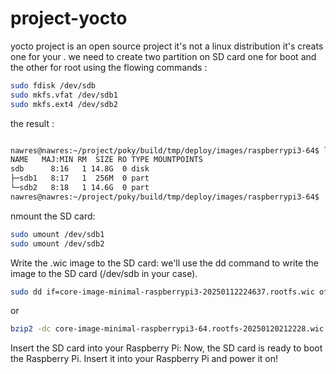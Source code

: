 # project-yocto
yocto project is an open source project it's not a linux distribution it's creats one for your .
we need to create two partition on SD card one for boot and the other for root 
using the flowing commands :
```bash
sudo fdisk /dev/sdb
sudo mkfs.vfat /dev/sdb1
sudo mkfs.ext4 /dev/sdb2
```
the result :
```bash

nawres@nawres:~/project/poky/build/tmp/deploy/images/raspberrypi3-64$ lsblk /dev/sdb
NAME   MAJ:MIN RM  SIZE RO TYPE MOUNTPOINTS
sdb      8:16   1 14.8G  0 disk 
├─sdb1   8:17   1  256M  0 part 
└─sdb2   8:18   1 14.6G  0 part 
nawres@nawres:~/project/poky/build/tmp/deploy/images/raspberrypi3-64$ 
```



nmount the SD card:

```bash
sudo umount /dev/sdb1
sudo umount /dev/sdb2
```

 Write the .wic image to the SD card: 
  we'll use the dd command to write the image to the SD card (/dev/sdb in your case). 
 ```bash
sudo dd if=core-image-minimal-raspberrypi3-20250112224637.rootfs.wic of=/dev/sdb bs=4M status=progress
```
or 
```bash
bzip2 -dc core-image-minimal-raspberrypi3-64.rootfs-20250120212228.wic.bz2 | sudo dd of=/dev/sdX bs=1M iflag=fullblock oflag=direct conv=fsync

```

Insert the SD card into your Raspberry Pi: Now, the SD card is ready to boot the Raspberry Pi. Insert it into your Raspberry Pi and power it on!

